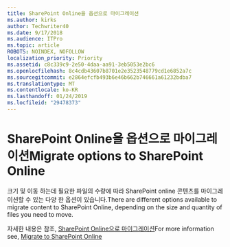 ```yaml
---
title: SharePoint Online을 옵션으로 마이그레이션
ms.author: kirks
author: Techwriter40
ms.date: 9/17/2018
ms.audience: ITPro
ms.topic: article
ROBOTS: NOINDEX, NOFOLLOW
localization_priority: Priority
ms.assetid: c8c339c9-2e50-4daa-aa91-3eb5053e2bc6
ms.openlocfilehash: 8c4cdb43607b8701e2e3523548779cd1e6852a7c
ms.sourcegitcommit: e2864efcfb493b6e46b662b746661a61232bdba7
ms.translationtype: MT
ms.contentlocale: ko-KR
ms.lasthandoff: 01/24/2019
ms.locfileid: "29478373"
---
```

# <a name="migrate-options-to-sharepoint-online"></a><span data-ttu-id="1c141-102">SharePoint Online을 옵션으로 마이그레이션</span><span class="sxs-lookup"><span data-stu-id="1c141-102">Migrate options to SharePoint Online</span></span>

<span data-ttu-id="1c141-103">크기 및 이동 하는데 필요한 파일의 수량에 따라 SharePoint online 콘텐츠를 마이그레이션할 수 있는 다양 한 옵션이 있습니다.</span><span class="sxs-lookup"><span data-stu-id="1c141-103">There are different options available to migrate content to SharePoint Online, depending on the size and quantity of files you need to move.</span></span>
  
<span data-ttu-id="1c141-104">자세한 내용은 참조, [SharePoint Online으로 마이그레이션](https://go.microsoft.com/fwlink/?linkid-2022029)</span><span class="sxs-lookup"><span data-stu-id="1c141-104">For more information see, [Migrate to SharePoint Online](https://go.microsoft.com/fwlink/?linkid-2022029)</span></span>
  

